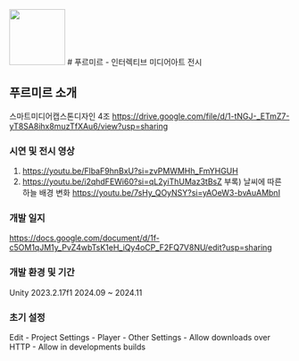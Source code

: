 <img src="https://github.com/user-attachments/assets/10300c29-f652-4616-83df-764940155d87.png"  width="100" height="100"/>
# 푸르미르 - 인터렉티브 미디어아트 전시

## 푸르미르 소개
스마트미디어캡스톤디자인 4조
https://drive.google.com/file/d/1-tNGJ-_ETmZ7-yT8SA8ihx8muzTfXAu6/view?usp=sharing

### 시연 및 전시 영상
1. https://youtu.be/FlbaF9hnBxU?si=zvPMWMHh_FmYHGUH
2. https://youtu.be/i2qhdFEWi60?si=qL2yiThUMaz3tBsZ
부록) 날씨에 따른 하늘 배경 변화 https://youtu.be/7sHy_QOyNSY?si=yAOeW3-bvAuAMbnI

### 개발 일지
https://docs.google.com/document/d/1f-c5OM1qJM1y_PvZ4wbTsK1eH_iQy4oCP_F2FQ7V8NU/edit?usp=sharing

### 개발 환경 및 기간
Unity 2023.2.17f1
2024.09 ~ 2024.11

### 초기 설정
Edit - Project Settings - Player - Other Settings - Allow downloads over HTTP - Allow in developments builds


